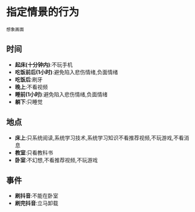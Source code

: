 # 指定情景的行为
`想象画面`

## 时间
- **起床(十分钟内)**:不玩手机
- **吃饭前后(1小时)**:避免陷入悲伤情绪,负面情绪
- **吃饭后**:刷牙
- **晚上**:不看视频
- **睡前(1小时)**:避免陷入悲伤情绪,负面情绪
- **躺下**:只睡觉
## 地点
- **床上**:只系统阅读,系统学习技术,系统学习知识不看推荐视频,不玩游戏,不看消息
- **教室**:只看教科书
- **卧室**:不幻想,不看推荐视频,不玩游戏

## 事件
- **刷抖音**:不能在卧室
- **刷完抖音**:立马卸载

